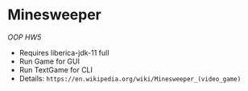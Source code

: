# Minesweeper
*OOP HW5*

* Requires liberica-jdk-11 full
* Run Game for GUI
* Run TextGame for CLI
* Details:
`https://en.wikipedia.org/wiki/Minesweeper_(video_game)`
